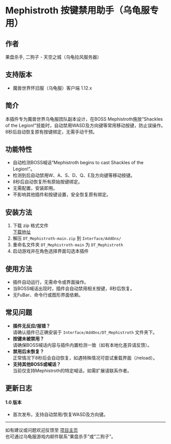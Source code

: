 # Mephistroth 按键禁用助手（乌龟服专用）

## 作者
果盘杀手, 二狗子 - 天空之城（乌龟拉风服务器）

## 支持版本

- 魔兽世界怀旧服（乌龟服）客户端 1.12.x

## 简介

本插件专为魔兽世界乌龟服团队副本设计，在BOSS Mephistroth施放“Shackles of the Legion!”技能时，自动禁用WASD及方向键等常用移动按键，防止误操作。8秒后自动恢复原有按键绑定，无需手动干预。

## 功能特性

- 自动检测BOSS喊话“Mephistroth begins to cast Shackles of the Legion!”。
- 检测到后自动禁用W、A、S、D、Q、E及方向键等移动按键。
- 8秒后自动恢复所有原始按键绑定。
- 无需配置，安装即用。
- 不影响其他插件和按键设置，安全恢复原有绑定。

## 安装方法

1. 下载 zip 格式文件  
   [下载地址](https://github.com/Zhaoxinak/DT_Mephistroth)
2. 解压 `DT_Mephistroth-main.zip` 到 `Interface/AddOns/`
3. 重命名文件夹 `DT_Mephistroth-main` 为 `DT_Mephistroth`
4. 启动游戏并在角色选择界面勾选本插件

## 使用方法

- 插件自动运行，无需命令或界面操作。
- 当BOSS喊话出现时，插件会自动禁用相关按键，8秒后恢复。
- 无FuBar、命令行或图形界面依赖。

## 常见问题

- **插件无反应/报错？**  
  请确认插件已正确安装于 `Interface/AddOns/DT_Mephistroth` 文件夹下。
- **按键未被禁用？**  
  请确保BOSS喊话内容与插件内置检测一致（如有本地化差异请反馈）。
- **禁用后未恢复？**  
  正常情况下8秒后会自动恢复，如遇特殊情况可尝试重载界面（/reload）。
- **支持其他BOSS或喊话？**  
  当前仅支持Mephistroth的特定喊话，如需扩展请联系作者。

## 更新日志

#### 1.0 版本

- 首次发布，支持自动禁用/恢复WASD及方向键。

---

如有建议或问题欢迎反馈至 [项目主页](https://github.com/Zhaoxinak/DT_Mephistroth)  
也可通过乌龟服游戏内邮件联系“果盘杀手”或“二狗子”。
